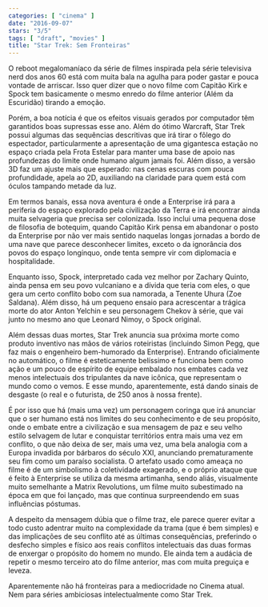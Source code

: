```yaml
---
categories: [ "cinema" ]
date: "2016-09-07"
stars: "3/5"
tags: [ "draft", "movies" ]
title: "Star Trek: Sem Fronteiras"
---
```

O reboot megalomaníaco da série de filmes inspirada pela série
televisiva nerd dos anos 60 está com muita bala na agulha para poder
gastar e pouca vontade de arriscar. Isso quer dizer que o novo filme com
Capitão Kirk e Spock tem basicamente o mesmo enredo do filme anterior
(Além da Escuridão) tirando a emoção.

Porém, a boa notícia é que os efeitos visuais gerados por computador
têm garantidos boas supressas esse ano. Além do ótimo Warcraft,
Star Trek possui algumas das sequências descritivas que irá tirar o
fôlego do espectador, particularmente a apresentação de uma gigantesca
estação no espaço criada pela Frota Estelar para manter uma base
de apoio nas profundezas do limite onde humano algum jamais foi. Além
disso, a versão 3D faz um ajuste mais que esperado: nas cenas escuras
com pouca profundidade, apela ao 2D, auxiliando na claridade para quem
está com óculos tampando metade da luz.

Em termos banais, essa nova aventura é onde a Enterprise irá para
a periferia do espaço explorado pela civilização da Terra e irá
encontrar ainda muita selvageria que precisa ser colonizada. Isso inclui
uma pequena dose de filosofia de botequim, quando Capitão Kirk pensa
em abandonar o posto da Enterprise por não ver mais sentido naquelas
longas jornadas a bordo de uma nave que parece desconhecer limites,
exceto o da ignorância dos povos do espaço longínquo, onde tenta
sempre vir com diplomacia e hospitalidade.

Enquanto isso, Spock, interpretado cada vez melhor por Zachary Quinto,
ainda pensa em seu povo vulcaniano e a dívida que teria com eles,
o que gera um certo conflito bobo com sua namorada, a Tenente Uhura
(Zoe Saldana). Além disso, há um pequeno ensaio para acrescentar a
trágica morte do ator Anton Yelchin e seu personagem Chekov à série,
que vai junto no mesmo ano que Leonard Nimoy, o Spock original.

Além dessas duas mortes, Star Trek anuncia sua próxima morte como
produto inventivo nas mãos de vários roteiristas (incluindo Simon
Pegg, que faz mais o engenheiro bem-humorado da Enterprise). Entrando
oficialmente no automático, o filme é esteticamente belíssimo e
funciona bem como ação e um pouco de espírito de equipe embalado nos
embates cada vez menos intelectuais dos tripulantes da nave icônica, que
representam o mundo como o vemos. E esse mundo, aparentemente, está dando
sinais de desgaste (o real e o futurista, de 250 anos à nossa frente).

É por isso que há (mais uma vez) um personagem coringa que irá
anunciar que o ser humano está nos limites do seu conhecimento e de seu
propósito, onde o embate entre a civilização e sua mensagem de paz e
seu velho estilo selvagem de lutar e conquistar territórios entra mais
uma vez em conflito, o que não deixa de ser, mais uma vez, uma bela
analogia com a Europa invadida por bárbaros do século XXI, anunciando
prematuramente seu fim como um paraíso socialista. O artefato usado
como ameaça no filme é de um simbolismo à coletividade exagerado, e o
próprio ataque que é feito à Enterprise se utiliza da mesma artimanha,
sendo aliás, visualmente muito semelhante a Matrix Revolutions, um
filme muito subestimado na época em que foi lançado, mas que continua
surpreendendo em suas influências póstumas.

A despeito da mensagem dúbia que o filme traz, ele parece querer evitar
a todo custo adentrar muito na complexidade da trama (que é bem simples)
e das implicações de seu conflito até as últimas consequências,
preferindo o desfecho simples e físico aos reais conflitos intelectuais
das duas formas de enxergar o propósito do homem no mundo. Ele ainda
tem a audácia de repetir o mesmo terceiro ato do filme anterior, mas
com muita preguiça e leveza.

Aparentemente não há fronteiras para a mediocridade no Cinema atual. Nem
para séries ambiciosas intelectualmente como Star Trek.
